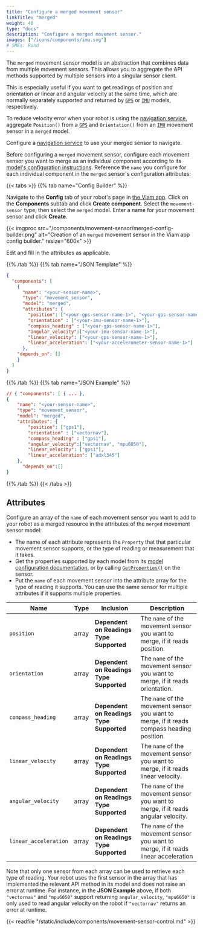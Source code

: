 ```yaml
---
title: "Configure a merged movement sensor"
linkTitle: "merged"
weight: 40
type: "docs"
description: "Configure a merged movement sensor."
images: ["/icons/components/imu.svg"]
# SMEs: Rand
---
```


The `merged` movement sensor model is an abstraction that combines data from multiple movement sensors.
This allows you to aggregate the API methods supported by multiple sensors into a singular sensor client.

This is especially useful if you want to get readings of position and orientation *or* linear and angular velocity at the same time, which are normally separately supported and returned by [`GPS`](/components/movement-sensor/#configuration) or [`IMU`](/components/movement-sensor/#configuration) models, respectively.

To reduce velocity error when your robot is using the [navigation service](/services/navigation/), aggregate `Position()` from a [`GPS`](/components/movement-sensor/#configuration) and `Orientation()` from an [`IMU`](/components/movement-sensor/#configuration) movement sensor in a `merged` model.

Configure a [navigation service](/services/navigation/) to use your merged sensor to navigate.

Before configuring a `merged` movement sensor, configure each movement sensor you want to merge as an individual component according to its [model's configuration instructions](/components/movement-sensor/#configuration).
Reference the `name` you configure for each individual component in the `merged` sensor's configuration attributes:

{{< tabs >}}
{{% tab name="Config Builder" %}}

Navigate to the **Config** tab of your robot's page in [the Viam app](https://app.viam.com).
Click on the **Components** subtab and click **Create component**.
Select the `movement-sensor` type, then select the `merged` model.
Enter a name for your movement sensor and click **Create**.

{{< imgproc src="/components/movement-sensor/merged-config-builder.png" alt="Creation of an `merged` movement sensor in the Viam app config builder." resize="600x" >}}

Edit and fill in the attributes as applicable.

{{% /tab %}}
{{% tab name="JSON Template" %}}

```json {class="line-numbers linkable-line-numbers"}
{
  "components": [
    {
      "name": "<your-sensor-name>",
      "type": "movement_sensor",
      "model": "merged",
      "attributes": {
        "position": ["<your-gps-sensor-name-1>", "<your-gps-sensor-name-2>"],
        "orientation" : ["<your-imu-sensor-name-1>"],
        "compass_heading" : ["<your-gps-sensor-name-1>"],
        "angular_velocity":["<your-imu-sensor-name-1>"],
        "linear_velocity": ["<your-gps-sensor-name-1>"],
        "linear_acceleration": ["<your-accelerometer-sensor-name-1>"]
      },
    "depends_on": [] 
    }
  ]
}
```

{{% /tab %}}
{{% tab name="JSON Example" %}}

```json {class="line-numbers linkable-line-numbers"}
// { "components": [ { ... },
{
    "name": "<your-sensor-name>",
    "type": "movement_sensor",
    "model": "merged",
    "attributes": {
        "position": ["gps1"],
        "orientation" : ["vectornav"],
        "compass_heading" : ["gps1"],
        "angular_velocity":["vectornav", "mpu6050"],
        "linear_velocity": ["gps1"],
        "linear_acceleration": ["adxl345"]
    }, 
      "depends_on":[]
}
```

{{% /tab %}}
{{< /tabs >}}

## Attributes

Configure an array of the `name` of each movement sensor you want to add to your robot as a merged resource in the attributes of the `merged` movement sensor model:

- The name of each attribute represents the `Property` that that particular movement sensor supports, or the type of reading or measurement that it takes.
- Get the properties supported by each model from its [model configuration documentation](/components/movement-sensor/#configuration), or by calling [`GetProperties()`](/components/movement-sensor/#getproperties) on the sensor.
- Put the `name` of each movement sensor into the attribute array for the type of reading it supports.
You can use the same sensor for multiple attributes if it supports multiple properties.

Name | Type | Inclusion | Description
---- | ---- | --------- | -----------
`position` | array | **Dependent on Readings Type Supported** | The `name` of the movement sensor you want to merge, if it reads position. |
`orientation` | array | **Dependent on Readings Type Supported** | The `name` of the movement sensor you want to merge, if it reads orientation. |
`compass_heading` | array | **Dependent on Readings Type Supported** | The `name` of the movement sensor you want to merge, if it reads compass heading position. |
`linear_velocity` | array | **Dependent on Readings Type Supported** | The `name` of the movement sensor you want to merge, if it reads linear velocity. |
`angular_velocity` | array | **Dependent on Readings Type Supported** | The `name` of the movement sensor you want to merge, if it reads angular velocity. |
`linear_acceleration` | array | **Dependent on Readings Type Supported** | The `name` of the movement sensor you want to merge, if it reads linear acceleration |

Note that only one sensor from each array can be used to retrieve each type of reading.
Your robot uses the first sensor in the array that has implemented the relevant API method in its model and does not raise an error at runtime.
For instance, in the **JSON Example** above, if both `"vectornav"` and `"mpu6050"` support returning `angular_velocity`, `"mpu6050"` is only used to read angular velocity on the robot if `"vectornav"` returns an error at runtime.

{{< readfile "/static/include/components/movement-sensor-control.md" >}}
